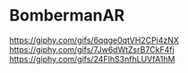 # BombermanAR

https://giphy.com/gifs/6qqge0qtVH2CPj4zNX
https://giphy.com/gifs/7Jw6dWtZsrB7CkF4fj
https://giphy.com/gifs/24FIhS3nfhLUVfA1hM
